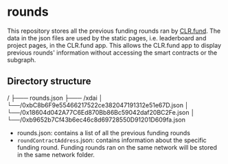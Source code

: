 # rounds

This repository stores all the previous funding rounds ran by [CLR.fund](https://clr.fund). The data in the json files are used by the static pages, i.e. leaderboard and project pages, in the CLR.fund app. This allows the CLR.fund app to display previous rounds' information without accessing the smart contracts or the subgraph.

## Directory structure

/
├─── rounds.json
├─── /xdai
│      └──/0xbC8b6F9e55466217522ce382047191312e51e67D.json
│      └──/0x18604d042A77C6Ed870Bb86Bc59042daf20BC2Fe.json
│      └──/0xb9652b7Cf43b6ec46c8d69728550D91201D609fa.json


- rounds.json: contains a list of all the previous funding rounds
- `roundContractAddress`.json: contains information about the specific funding round. Funding rounds ran on the same network will be stored in the same network folder.
